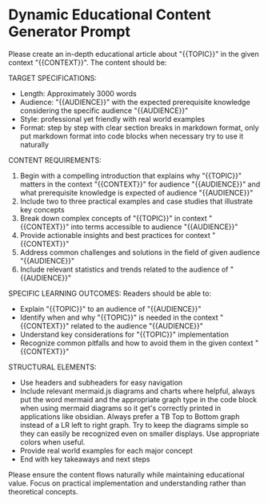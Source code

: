 # Dynamic Educational Content Generator Prompt

Please create an in-depth educational article about "{{TOPIC}}" in the given context "{{CONTEXT}}". The content should be:

TARGET SPECIFICATIONS:
- Length: Approximately 3000 words
- Audience: "{{AUDIENCE}}" with the expected prerequisite knowledge considering the specific audience "{{AUDIENCE}}"
- Style: professional yet friendly with real world examples
- Format: step by step with clear section breaks in markdown format, only put markdown format into code blocks when necessary try to use it naturally

CONTENT REQUIREMENTS:
1. Begin with a compelling introduction that explains why "{{TOPIC}}" matters in the context "{{CONTEXT}}" for audience "{{AUDIENCE}}" and what prerequisite knowledge is expected of audience "{{AUDIENCE}}"
2. Include two to three  practical examples and case studies that illustrate key concepts
3. Break down complex concepts of "{{TOPIC}}" in context "{{CONTEXT}}" into terms accessible to audience "{{AUDIENCE}}"
4. Provide actionable insights and best practices for context "{{CONTEXT}}"
5. Address common challenges and solutions in the field of given audience "{{AUDIENCE}}"
6. Include relevant statistics and trends related to the audience of "{{AUDIENCE}}"

SPECIFIC LEARNING OUTCOMES:
Readers should be able to:
- Explain "{{TOPIC}}" to an audience of "{{AUDIENCE}}"
- Identify when and why "{{TOPIC}}" is needed in the context "{{CONTEXT}}" related to the audience "{{AUDIENCE}}"
- Understand key considerations for "{{TOPIC}}" implementation
- Recognize common pitfalls and how to avoid them in the given context "{{CONTEXT}}"

STRUCTURAL ELEMENTS:
- Use headers and subheaders for easy navigation
- Include relevant mermaid.js diagrams and charts where helpful, always put the word mermaid and the appropriate graph type in the code block when using mermaid diagrams so it get's correctly printed in applications like obsidian. Always prefer a TB Top to Bottom graph instead of a LR left to right graph. Try to keep the diagrams simple so they can easily be recognized even on smaller displays. Use appropriate colors when useful. 
- Provide real world examples for each major concept
- End with key takeaways and next steps

Please ensure the content flows naturally while maintaining educational value. Focus on practical implementation and understanding rather than theoretical concepts.
